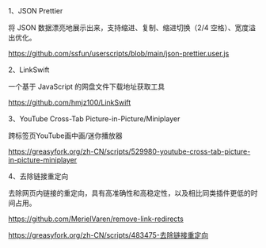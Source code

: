 1、JSON Prettier

将 JSON 数据漂亮地展示出来，支持缩进、复制、缩进切换（2/4 空格）、宽度溢出优化。

https://github.com/ssfun/userscripts/blob/main/json-prettier.user.js

2、LinkSwift

一个基于 JavaScript 的网盘文件下载地址获取工具

https://github.com/hmjz100/LinkSwift

3、YouTube Cross-Tab Picture-in-Picture/Miniplayer

跨标签页YouTube画中画/迷你播放器

https://greasyfork.org/zh-CN/scripts/529980-youtube-cross-tab-picture-in-picture-miniplayer

4、去除链接重定向

去除网页内链接的重定向，具有高准确性和高稳定性，以及相比同类插件更低的时间占用。

https://github.com/MerielVaren/remove-link-redirects

https://greasyfork.org/zh-CN/scripts/483475-去除链接重定向
